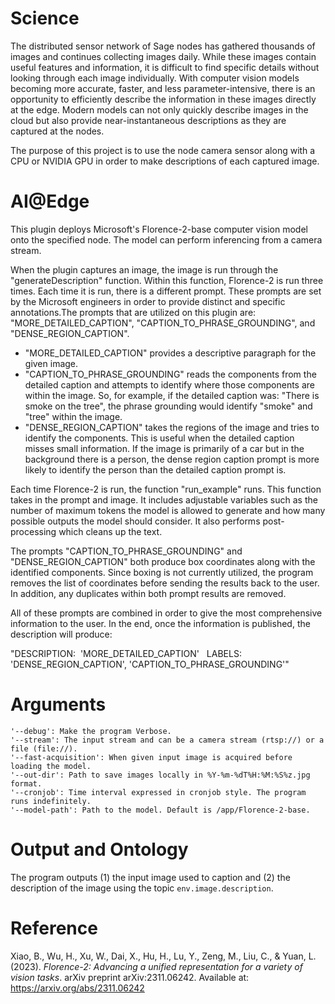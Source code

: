 # Science

The distributed sensor network of Sage nodes has gathered thousands of images and continues collecting images daily. While these images contain useful features and information, it is difficult to find specific details without looking through each image individually. With computer vision models becoming more accurate, faster, and less parameter-intensive, there is an opportunity to efficiently describe the information in these images directly at the edge. Modern models can not only quickly describe images in the cloud but also provide near-instantaneous descriptions as they are captured at the nodes.

The purpose of this project is to use the node camera sensor along with a CPU or NVIDIA GPU in order to make descriptions of each captured image. 

# AI@Edge
This plugin deploys Microsoft's Florence-2-base computer vision model onto the specified node. The model can perform inferencing from a camera stream. 

When the plugin captures an image, the image is run through the "generateDescription" function. Within this function, Florence-2 is run three times. Each time it is run, there is a different prompt. These prompts are set by the Microsoft engineers in order to provide distinct and specific annotations.The prompts that are utilized on this plugin are: "MORE_DETAILED_CAPTION", "CAPTION_TO_PHRASE_GROUNDING", and "DENSE_REGION_CAPTION". 

- "MORE_DETAILED_CAPTION" provides a descriptive paragraph for the given image. 
- "CAPTION_TO_PHRASE_GROUNDING" reads the components from the detailed caption and attempts to identify where those components are within the image. So, for example, if the detailed caption was: "There is smoke on the tree", the phrase grounding would identify "smoke" and "tree" within the image.
- "DENSE_REGION_CAPTION" takes the regions of the image and tries to identify the components. This is useful when the detailed caption misses small information. If the image is primarily of a car but in the background there is a person, the dense region caption prompt is more likely to identify the person than the detailed caption prompt is. 

Each time Florence-2 is run, the function "run_example" runs. This function takes in the prompt and image. It includes adjustable variables such as the number of maximum tokens the model is allowed to generate and how many possible outputs the model should consider. It also performs post-processing which cleans up the text.

The prompts "CAPTION_TO_PHRASE_GROUNDING" and "DENSE_REGION_CAPTION" both produce box coordinates along with the identified components. Since boxing is not currently utilized, the program removes the list of coordinates before sending the results back to the user. In addition, any duplicates within both prompt results are removed. 

All of these prompts are combined in order to give the most comprehensive information to the user. In the end, once the information is published, the description will produce: 

 "DESCRIPTION: &nbsp;'MORE_DETAILED_CAPTION' &nbsp; LABELS:&nbsp; 'DENSE_REGION_CAPTION', 'CAPTION_TO_PHRASE_GROUNDING'" 

# Arguments
```
'--debug': Make the program Verbose.
'--stream': The input stream and can be a camera stream (rtsp://) or a file (file://).
'--fast-acquisition': When given input image is acquired before loading the model.
'--out-dir': Path to save images locally in %Y-%m-%dT%H:%M:%S%z.jpg format.
'--cronjob': Time interval expressed in cronjob style. The program runs indefinitely.
'--model-path': Path to the model. Default is /app/Florence-2-base.
```

# Output and Ontology
The program outputs (1) the input image used to caption and (2) the description of the image using the topic `env.image.description`.

# Reference

Xiao, B., Wu, H., Xu, W., Dai, X., Hu, H., Lu, Y., Zeng, M., Liu, C., & Yuan, L. (2023). *Florence-2: Advancing a unified representation for a variety of vision tasks*. arXiv preprint arXiv:2311.06242. Available at: https://arxiv.org/abs/2311.06242